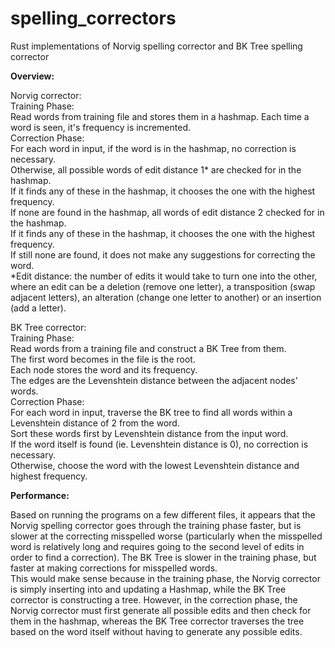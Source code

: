 # spelling_correctors

Rust implementations of Norvig spelling corrector and BK Tree spelling corrector

**Overview:**

Norvig corrector:  
  Training Phase:  
    Read words from training file and stores them in a hashmap.
    Each time a word is seen, it's frequency is incremented.  
  Correction Phase:  
	For each word in input, if the word is in the hashmap, no correction is necessary.  
	Otherwise, all possible words of edit distance 1* are checked for in the hashmap.  
	If it finds any of these in the hashmap, it chooses the one with the highest frequency.  
	If none are found in the hashmap, all words of edit distance 2 checked for in the hashmap.  
	If it finds any of these in the hashmap, it chooses the one with the highest frequency.  
	If still none are found, it does not make any suggestions for correcting the word.  
  *Edit distance: the number of edits it would take to turn one into the other, where an edit can be a deletion (remove one letter), a transposition (swap adjacent letters), an alteration (change one letter to another) or an insertion (add a letter).  

BK Tree corrector:  
	Training Phase:  
		Read words from a training file and construct a BK Tree from them.  
		The first word becomes in the file is the root.  
		Each node stores the word and its frequency.  
		The edges are the Levenshtein distance between the adjacent nodes' words.  
	Correction Phase:   
		For each word in input, traverse the BK tree to find all words within a Levenshtein distance of 2 from the word.  
		Sort these words first by Levenshtein distance from the input word.  
		If the word itself is found (ie. Levenshtein distance is 0), no correction is necessary.  
		Otherwise, choose the word with the lowest Levenshtein distance and highest frequency.  


**Performance:**

Based on running the programs on a few different files, it appears that the	Norvig spelling corrector goes through the training phase faster, but is slower at the correcting misspelled worse (particularly when the misspelled word is relatively long and requires going to the second level of edits in order to find a correction). The BK Tree is slower in the training phase, but faster at making corrections for misspelled words.  
This would make sense because in the training phase, the Norvig corrector is simply inserting into and updating a Hashmap, while the BK Tree corrector is constructing a tree. However, in the correction phase, the Norvig corrector must first generate all possible edits and then check for them in the hashmap, whereas the BK Tree corrector traverses the tree based on the word itself without having to generate any possible edits.
	